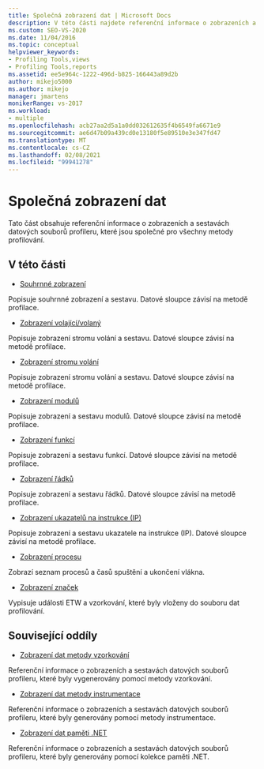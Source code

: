 ```yaml
---
title: Společná zobrazení dat | Microsoft Docs
description: V této části najdete referenční informace o zobrazeních a sestavách datových souborů profileru, které jsou společné pro všechny metody profilování.
ms.custom: SEO-VS-2020
ms.date: 11/04/2016
ms.topic: conceptual
helpviewer_keywords:
- Profiling Tools,views
- Profiling Tools,reports
ms.assetid: ee5e964c-1222-496d-b825-166443a89d2b
author: mikejo5000
ms.author: mikejo
manager: jmartens
monikerRange: vs-2017
ms.workload:
- multiple
ms.openlocfilehash: acb27aa2d5a1a0dd032612635f4b6549fa6671e9
ms.sourcegitcommit: ae6d47b09a439cd0e13180f5e89510e3e347fd47
ms.translationtype: MT
ms.contentlocale: cs-CZ
ms.lasthandoff: 02/08/2021
ms.locfileid: "99941278"
---
```

# <a name="common-data-views"></a>Společná zobrazení dat
Tato část obsahuje referenční informace o zobrazeních a sestavách datových souborů profileru, které jsou společné pro všechny metody profilování.

## <a name="in-this-section"></a>V této části
- [Souhrnné zobrazení](../profiling/summary-view.md)

 Popisuje souhrnné zobrazení a sestavu. Datové sloupce závisí na metodě profilace.

- [Zobrazení volající/volaný](../profiling/caller-callee-view.md)

 Popisuje zobrazení stromu volání a sestavu. Datové sloupce závisí na metodě profilace.

- [Zobrazení stromu volání](../profiling/call-tree-view.md)

 Popisuje zobrazení stromu volání a sestavu. Datové sloupce závisí na metodě profilace.

- [Zobrazení modulů](../profiling/modules-view.md)

 Popisuje zobrazení a sestavu modulů. Datové sloupce závisí na metodě profilace.

- [Zobrazení funkcí](../profiling/functions-view.md)

 Popisuje zobrazení a sestavu funkcí. Datové sloupce závisí na metodě profilace.

- [Zobrazení řádků](../profiling/lines-view.md)

 Popisuje zobrazení a sestavu řádků. Datové sloupce závisí na metodě profilace.

- [Zobrazení ukazatelů na instrukce (IP)](../profiling/instruction-pointers-ips-view.md)

 Popisuje zobrazení a sestavu ukazatele na instrukce (IP). Datové sloupce závisí na metodě profilace.

- [Zobrazení procesu](../profiling/process-view.md)

 Zobrazí seznam procesů a časů spuštění a ukončení vlákna.

- [Zobrazení značek](../profiling/marks-view.md)

 Vypisuje události ETW a vzorkování, které byly vloženy do souboru dat profilování.

## <a name="related-sections"></a>Související oddíly
- [Zobrazení dat metody vzorkování](../profiling/profiler-sampling-method-data-views.md)

 Referenční informace o zobrazeních a sestavách datových souborů profileru, které byly vygenerovány pomocí metody vzorkování.

- [Zobrazení dat metody instrumentace](../profiling/instrumentation-method-data-views.md)

 Referenční informace o zobrazeních a sestavách datových souborů profileru, které byly generovány pomocí metody instrumentace.

- [Zobrazení dat paměti .NET](../profiling/dotnet-memory-data-views.md)

 Referenční informace o zobrazeních a sestavách datových souborů profileru, které byly generovány pomocí kolekce paměti .NET.
